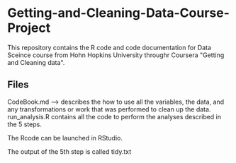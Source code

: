 # Getting-and-Cleaning-Data-Course-Project

This repository contains the R code and code documentation for Data Sceince course from Hohn Hopkins University throughr Coursera
"Getting and Cleaning data".
## Files
CodeBook.md --> describes the how to use all the variables, the data, and any transformations or work that was performed to clean up the data.  
run_analysis.R contains all the code to perform the analyses described in the 5 steps. 

The Rcode can be launched in RStudio.

The output of the 5th step is called tidy.txt
